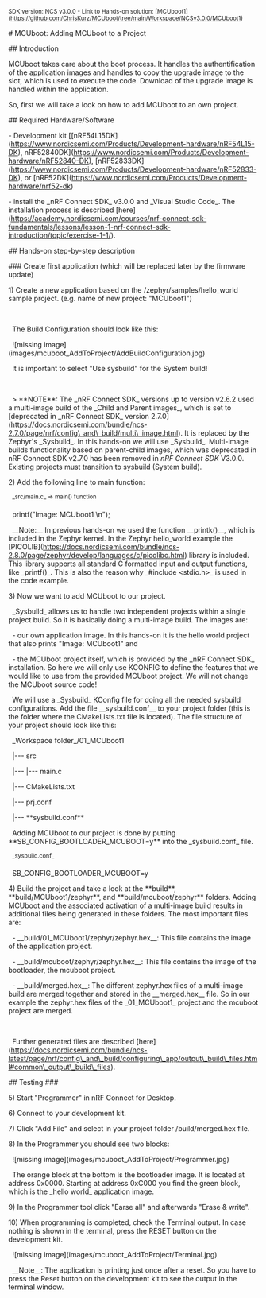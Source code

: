 <sup>SDK version: NCS v3.0.0 - Link to Hands-on solution: \[MCUboot1](https://github.com/ChrisKurz/MCUboot/tree/main/Workspace/NCSv3.0.0/MCUboot1)</sup>



\# MCUboot:  Adding MCUboot to a Project



\## Introduction



MCUboot takes care about the boot process. It handles the authentification of the application images and handles to copy the upgrade image to the slot, which is used to execute the code. Download of the upgrade image is handled within the application. 

So, first we will take a look on how to add MCUboot to an own project. 





\## Required Hardware/Software

\- Development kit \[\[nRF54L15DK](https://www.nordicsemi.com/Products/Development-hardware/nRF54L15-DK), nRF52840DK](https://www.nordicsemi.com/Products/Development-hardware/nRF52840-DK), \[nRF52833DK](https://www.nordicsemi.com/Products/Development-hardware/nRF52833-DK), or \[nRF52DK](https://www.nordicsemi.com/Products/Development-hardware/nrf52-dk) 

\- install the \_nRF Connect SDK\_ v3.0.0 and \_Visual Studio Code\_. The installation process is described \[here](https://academy.nordicsemi.com/courses/nrf-connect-sdk-fundamentals/lessons/lesson-1-nrf-connect-sdk-introduction/topic/exercise-1-1/).





\## Hands-on step-by-step description 



\### Create first application (which will be replaced later by the firmware update)



1\) Create a new application based on the /zephyr/samples/hello\_world sample project. (e.g. name of new project: "MCUboot1")

&nbsp;  

&nbsp;  The Build Configuration should look like this:



&nbsp;  !\[missing image](images/mcuboot_AddToProject/AddBuildConfiguration.jpg)



&nbsp; It is important to select "Use sysbuild" for the System build! 

&nbsp; 

&nbsp; > \*\*NOTE\*\*: The \_nRF Connect SDK\_ versions up to version v2.6.2 used a multi-image build of the \_Child and Parent images\_, which is set to \[deprecated in \_nRF Connect SDK\_ version 2.7.0](https://docs.nordicsemi.com/bundle/ncs-2.7.0/page/nrf/config\_and\_build/multi\_image.html). It is replaced by the Zephyr's \_Sysbuild\_. In this hands-on we will use \_Sysbuild\_. Multi-image builds functionality based on parent-child images, which was deprecated in nRF Connect SDK v2.7.0 has been removed in _nRF Connect SDK_ V3.0.0. Existing projects must transition to sysbuild (System build).





2\) Add the following line to main function:



&nbsp;	<sup>\_src/main.c\_ => main() function</sup>



&nbsp;          printf("Image: MCUboot1 \\n");



&nbsp;  \_\_Note:\_\_ In previous hands-on we used the function \_\_printk()\_\_, which is included in the Zephyr kernel. In the Zephyr hello\_world example the \[PICOLIB](https://docs.nordicsemi.com/bundle/ncs-2.8.0/page/zephyr/develop/languages/c/picolibc.html) library is included. This library supports all standard C formatted input and output functions, like \_printf()\_. This is also the reason why \_#include <stdio.h>\_ is used in the code example.



3\) Now we want to add MCUboot to our project.



&nbsp;  \_Sysbuild\_ allows us to handle two independent projects within a single project build. So it is basically doing a multi-image build. The images are:

&nbsp;   - our own application image. In this hands-on it is the hello world project that also prints "Image: MCUboot1" and

&nbsp;   - the MCUboot project itself, which is provided by the \_nRF Connect SDK\_ installation. So here we will only use KCONFIG to define the features that we would like to use from the provided MCUboot project. We will not change the MCUboot source code!



&nbsp;  We will use a \_Sysbuild\_ KConfig file for doing all the needed sysbuild configurations. Add the file \_\_sysbuild.conf\_\_ to your project folder (this is the folder where the CMakeLists.txt file is located). The file structure of your project should look like this:



&nbsp;   \_Workspace folder\_/01\_MCUboot1<br>

&nbsp;   |--- src<br>

&nbsp;   |--- |--- main.c<br>

&nbsp;   |--- CMakeLists.txt<br>

&nbsp;   |--- prj.conf<br>

&nbsp;   |--- \*\*sysbuild.conf\*\*



&nbsp;  Adding MCUboot to our project is done by putting \*\*SB\_CONFIG\_BOOTLOADER\_MCUBOOT=y\*\* into the \_sysbuild.conf\_ file.



&nbsp;	<sup>\_sysbuild.conf\_</sup>



&nbsp;      SB\_CONFIG\_BOOTLOADER\_MCUBOOT=y



4\) Build the project and take a look at the \*\*build\*\*, \*\*build/MCUboot1/zephyr\*\*, and \*\*build/mcuboot/zephyr\*\* folders. Adding MCUboot and the associated activation of a multi-image build results in additional files being generated in these folders. The most important files are:



&nbsp;  - \_\_build/01\_MCUboot1/zephyr/zephyr.hex\_\_: This file contains the image of the application project.

&nbsp;  - \_\_build/mcuboot/zephyr/zephyr.hex\_\_: This file contains the image of the bootloader, the mcuboot project. 

&nbsp;  - \_\_build/merged.hex\_\_: The different zephyr.hex files of a multi-image build are merged together and stored in the \_\_merged.hex\_\_ file. So in our example the zephyr.hex files of the \_01\_MCUboot1\_ project and the mcuboot project are merged. 

&nbsp;  

&nbsp;  Further generated files are described \[here](https://docs.nordicsemi.com/bundle/ncs-latest/page/nrf/config\_and\_build/configuring\_app/output\_build\_files.html#common\_output\_build\_files).





\## Testing ###



5\) Start "Programmer" in nRF Connect for Desktop. 



6\) Connect to your development kit. 



7\) Click "Add File" and select in your project folder /build/merged.hex file.



8\) In the Programmer you should see two blocks:



&nbsp;  !\[missing image](images/mcuboot_AddToProject/Programmer.jpg)



&nbsp;  The orange block at the bottom is the bootloader image. It is located at address 0x0000. Starting at address 0xC000 you find the green block, which is the \_hello world\_ application image. 



9\) In the Programmer tool click "Earse all" and afterwards "Erase \& write".



10\) When programming is completed, check the Terminal output. In case nothing is shown in the terminal, press the RESET button on the development kit.



&nbsp;  !\[missing image](images/mcuboot_AddToProject/Terminal.jpg)



&nbsp;  \_\_Note\_\_: The application is printing just once after a reset. So you have to press the Reset button on the development kit to see the output in the terminal window.

